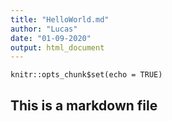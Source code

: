 ```yaml
---
title: "HelloWorld.md"
author: "Lucas"
date: "01-09-2020"
output: html_document
---
```


```{r setup, include=FALSE}
knitr::opts_chunk$set(echo = TRUE)
```

## This is a markdown file
